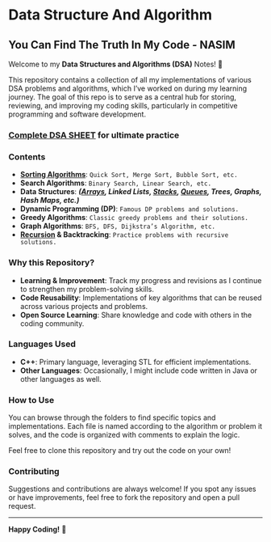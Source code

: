 # Data Structure And Algorithm

## You Can Find The Truth In My Code _-_ NASIM


Welcome to my **Data Structures and Algorithms (DSA)** Notes! 🚀

This repository contains a collection of all my implementations of various DSA problems and algorithms, which I’ve worked on during my learning journey. The goal of this repo is to serve as a central hub for storing, reviewing, and improving my coding skills, particularly in competitive programming and software development.

### [Complete DSA SHEET](https://takeuforward.org/strivers-a2z-dsa-course/strivers-a2z-dsa-course-sheet-2) for ultimate practice

### Contents

- [**Sorting Algorithms**](https://github.com/Error-Nasim/Data-Structure/tree/85bfc10bbb8cbb2b65d76ae23c074a7f827b1cd4/SORTING): `Quick Sort, Merge Sort, Bubble Sort, etc.`
- **Search Algorithms**: `Binary Search, Linear Search, etc.`
- **Data Structures**: ***([Arrays](https://github.com/Error-Nasim/Data-Structure/tree/main/ARRAYS), Linked Lists, [Stacks](https://github.com/Error-Nasim/Data-Structure/tree/main/STACK), [Queues](https://github.com/Error-Nasim/Data-Structure/tree/main/QUEUE), Trees, Graphs, Hash Maps, etc.)***
- **Dynamic Programming (DP)**: `Famous DP problems and solutions.`
- **Greedy Algorithms**: `Classic greedy problems and their solutions.`
- **Graph Algorithms**: `BFS, DFS, Dijkstra’s Algorithm, etc.`
- **[Recursion](https://github.com/Error-Nasim/Data-Structure/tree/8aff95c40f0ca87de24bbe06a129e54eafac1f0d/Recursion) & Backtracking**: `Practice problems with recursive solutions.`

### Why this Repository?

- **Learning & Improvement**: Track my progress and revisions as I continue to strengthen my problem-solving skills.
- **Code Reusability**: Implementations of key algorithms that can be reused across various projects and problems.
- **Open Source Learning**: Share knowledge and code with others in the coding community.

### Languages Used

- **C++**: Primary language, leveraging STL for efficient implementations.
- **Other Languages**: Occasionally, I might include code written in Java or other languages as well.

### How to Use

You can browse through the folders to find specific topics and implementations. Each file is named according to the algorithm or problem it solves, and the code is organized with comments to explain the logic.

Feel free to clone this repository and try out the code on your own!

### Contributing

Suggestions and contributions are always welcome! If you spot any issues or have improvements, feel free to fork the repository and open a pull request.

---

**Happy Coding!** 🎉
